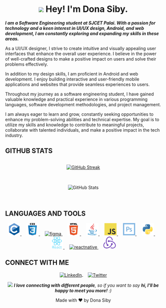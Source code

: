 <h1 align="center">
  <img src="https://emojis.slackmojis.com/emojis/images/1531849430/4246/blob-sunglasses.gif?1531849430" width="30"/> Hey! I'm Dona Siby.
</h1>



<p>
 <em><b>I am a Software Engineering student at SJCET Palai. With a passion for technology and a keen interest in UI/UX design, Android, and web development, I am constantly exploring and expanding my skills in these areas.</b></em>

As a UI/UX designer, I strive to create intuitive and visually appealing user interfaces that enhance the overall user experience. I believe in the power of well-crafted designs to make a positive impact on users and solve their problems effectively.

In addition to my design skills, I am proficient in Android and web development. I enjoy building interactive and user-friendly mobile applications and websites that provide seamless experiences to users.

Throughout my journey as a software engineering student, I have gained valuable knowledge and practical experience in various programming languages, software development methodologies, and project management.

I am always eager to learn and grow, constantly seeking opportunities to enhance my problem-solving abilities and technical expertise. My goal is to utilize my skills and knowledge to contribute to meaningful projects, collaborate with talented individuals, and make a positive impact in the tech industry.
</p>

## GITHUB STATS
<div style="display: flex; flex-direction: column; align-items: center;">
  <div style="margin-bottom: 20px;">
    <p align="center">
      <a href="https://streak-stats.demolab.com?user=DonaSiby&theme=highcontrast&hide_border=true&border_radius=20&date_format=j%20M%5B%20Y%5D">
        <img src="https://streak-stats.demolab.com?user=DonaSiby&theme=highcontrast&hide_border=true&border_radius=20&date_format=j%20M%5B%20Y%5D" alt="GitHub Streak">
      </a>
    </p>
  </div>
  <div style="margin-bottom: 20px;">
    <p align="center">
      <img src="https://github-readme-stats.vercel.app/api?username=DonaSiby&show_icons=true&theme=vision-friendly-dark&hide_border=true&border_radius=20" alt="GitHub Stats">
    </p>
  </div>
</div>

## LANGUAGES AND TOOLS
<p align="center">
  <a href="https://www.cprogramming.com/" target="_blank" rel="noreferrer">
    <img src="https://raw.githubusercontent.com/devicons/devicon/master/icons/c/c-original.svg" alt="c" width="40" height="40"/>
  </a>&nbsp;&nbsp;&nbsp;
  <a href="https://www.w3schools.com/css/" target="_blank" rel="noreferrer">
    <img src="https://raw.githubusercontent.com/devicons/devicon/master/icons/css3/css3-original-wordmark.svg" alt="css3" width="40" height="40"/>
  </a>&nbsp;&nbsp;&nbsp;
  <a href="https://www.figma.com/" target="_blank" rel="noreferrer">
    <img src="https://www.vectorlogo.zone/logos/figma/figma-icon.svg" alt="figma" width="40" height="40"/>
  </a>&nbsp;&nbsp;&nbsp;
  <a href="https://www.w3.org/html/" target="_blank" rel="noreferrer">
    <img src="https://raw.githubusercontent.com/devicons/devicon/master/icons/html5/html5-original-wordmark.svg" alt="html5" width="40" height="40"/>
  </a>&nbsp;&nbsp;&nbsp;
  <a href="https://www.java.com" target="_blank" rel="noreferrer">
    <img src="https://raw.githubusercontent.com/devicons/devicon/master/icons/java/java-original.svg" alt="java" width="40" height="40"/>
  </a>&nbsp;&nbsp;&nbsp;
  <a href="https://developer.mozilla.org/en-US/docs/Web/JavaScript" target="_blank" rel="noreferrer">
    <img src="https://raw.githubusercontent.com/devicons/devicon/master/icons/javascript/javascript-original.svg" alt="javascript" width="40" height="40"/>
  </a>&nbsp;&nbsp;&nbsp;
  <a href="https://www.photoshop.com/en" target="_blank" rel="noreferrer">
    <img src="https://raw.githubusercontent.com/devicons/devicon/master/icons/photoshop/photoshop-line.svg" alt="photoshop" width="40" height="40"/>
  </a>&nbsp;&nbsp;&nbsp;
  <a href="https://www.python.org" target="_blank" rel="noreferrer">
    <img src="https://raw.githubusercontent.com/devicons/devicon/master/icons/python/python-original.svg" alt="python" width="40" height="40"/>
  </a>&nbsp;&nbsp;&nbsp;
  <a href="https://reactjs.org/" target="_blank" rel="noreferrer">
    <img src="https://raw.githubusercontent.com/devicons/devicon/master/icons/react/react-original-wordmark.svg" alt="react" width="40" height="40"/>
  </a>&nbsp;&nbsp;&nbsp;
  <a href="https://reactnative.dev/" target="_blank" rel="noreferrer">
    <img src="https://reactnative.dev/img/header_logo.svg" alt="reactnative" width="40" height="40"/>
  </a>&nbsp;&nbsp;&nbsp;
  <a href="https://redux.js.org" target="_blank" rel="noreferrer">
    <img src="https://raw.githubusercontent.com/devicons/devicon/master/icons/redux/redux-original.svg" alt="redux" width="40" height="40"/>
  </a>
</p>



## CONNECT WITH ME

<p align="center">
  <a href="https://www.linkedin.com/in/donasiby/">
    <img align="center" alt="LinkedIn" width="26px" src="https://raw.githubusercontent.com/peterthehan/peterthehan/master/assets/linkedin.svg" />
  </a>
  &nbsp;&nbsp;&nbsp;
  <a href="https://twitter.com/dona_siby">
    <img align="center" alt="Twitter" width="26px" src="https://raw.githubusercontent.com/peterthehan/peterthehan/master/assets/twitter.svg" />
  </a>
</p>


<p align="center">
  <img src="https://media.giphy.com/media/LnQjpWaON8nhr21vNW/giphy.gif" width="60"> <em><b>I love connecting with different people</b>, so if you want to say <b>hi, I'll be happy to meet you more!</b> :)</em>
</p>

<!-- Footer -->
<p align="center">
  Made with ❤️ by Dona Siby
</p>

<!---
DonaSiby/DonaSiby is a ✨ special ✨ repository because its `README.md` (this file) appears on your GitHub profile.
You can click the Preview link to take a look at your changes.
--->
